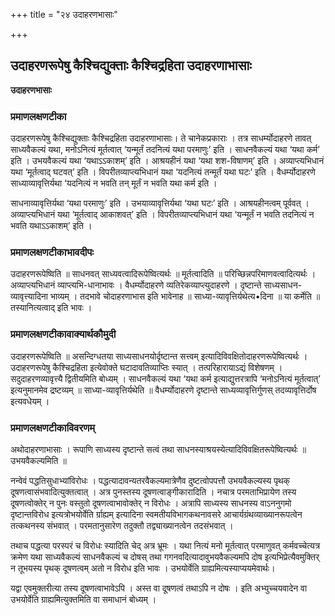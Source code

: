 +++
title = "२४ उदाहरणभासाः"

+++


## उदाहरणरूपेषु कैश्चिद्युक्ताः कैश्चिद्रहिता उदाहरणाभासाः

**उदाहरणभासाः**

### **प्रमाणलक्षणटीका**

उदाहरणरूपेषु कैश्चिद्युक्ताः कैश्चिद्रहिता उदाहरणाभासाः। ते चानेकप्रकाराः । तत्र साधर्म्योदाहरणे तावत् साध्यवैकल्यं यथा, मनोऽनित्यं मूर्तत्वात् ‘यन्मूर्तं तदनित्यं यथा परमाणुः’ इति । साधनवैकल्यं यथा ‘यथा कर्म’ इति । उभयवैकल्यं यथा ‘यथाऽऽकाशम्’ इति । आश्रयहीनं यथा ‘यथा शश-विषाणम्’ इति । अव्याप्त्यभिधानं यथा ‘मूर्तत्वाद् घटवत्’ इति । विपरीतव्याप्त्यभिधानं यथा ‘यदनित्यं तन्मूर्तं यथा घटः’ इति । वैधर्म्योदाहरणे साध्याव्यावृत्तिर्यथा ‘यदनित्यं न भवति तन् मूर्तं न भवति यथा कर्म इति ।

साधनाव्यावृत्तिर्यथा ‘यथा परमाणुः’ इति । उभयाव्यावृत्तिर्यथा ‘यथा घटः’ इति । आश्रयहीनत्वम् पूर्ववत् । अव्याप्त्यभिधानं यथा ‘मूर्तत्वाद् आकाशवत्’ इति । विपरीतव्याप्त्यभिधानं यथा ‘यन्मूर्तं न भवति तदनित्यं न भवति यथाऽऽकाशम्’ इति ।

### **प्रमाणलक्षणटीकाभावदीपः**

उदाहरणरूपेष्विति ॥ साधनवत् साध्यवत्वादिरूपेष्वित्यर्थः ॥ मूर्तत्वादिति ॥ परिच्छिन्नपरिमाणवत्वादित्यर्थः । अव्याप्त्यभिधानं व्याप्त्यभि-धानाभावः । वैधर्म्योदाहरणे व्यतिरेकव्याप्त्युदाहरणे । दृष्टान्ते साध्यसाधन-व्यावृत्त्यादिना भाव्यम् । तदभावे चोदाहरणाभास इति भावेनाह ॥ साध्या-व्यावृत्तिर्यथेत्य•दिना ॥ या कर्मेति ॥ तस्यानित्यत्वाद् इति भावः ।

### **प्रमाणलक्षणटीकावाक्यार्थकौमुदी**

उदाहरणरूपेष्विति ॥ असन्दिग्धतया साध्यसाधनयोर्दृष्टान्त सत्त्वम् इत्यादिविवक्षितोदाहरणरूपेष्वित्यर्थः । उदाहरणरूपेषु कैश्चिद्रहिता इत्येवोक्ते घटादावतिव्याप्तिः स्यात् । तत्परिहारायाऽद्यं विशेषणम् । सदुदाहरणव्यावृत्त्यै द्वितीयमिति बोध्यम् । साधनवैकल्यं यथा ‘यथा कर्म इत्याद्युत्तरत्रापि ‘मनोऽनित्यं मूर्तत्वात्’ इत्यनुमानमेव द्रष्टव्यम् ॥ साध्या-व्यावृत्तिर्यथेति ॥ वैधर्म्योदाहरणे दृष्टान्ते साध्यव्यावृत्तिर्गुणस् तदव्यावृत्तिर्दोष इत्यवधेयम् ।

### **प्रमाणलक्षणटीकाविवरणम्**

अथोदाहरणाभासाः । रूपाणि साध्यस्य दृष्टान्ते सत्वं तथा साधनस्याश्रयस्येत्यादिविवक्षितरूपेष्वित्यर्थः ॥ उभयवैकल्यमिति ॥

नन्वेवं पद्धतिसुधाभ्यांविरोधः । पद्धत्यादावन्यतरवैकल्यमात्रेणैव दुष्टत्वोपपत्तौ उभयवैकल्यस्य पृथक् दूषणत्वासंभवादित्युक्तत्वात् । अत्र पुनस्तस्य दूषणत्वाङ्गीकारादिति । नचात्र परमताभिप्रायेण तस्य दूषणत्वोक्तेर् न पुनः वस्तुतो दूषणत्वाभावोक्तेर् न विरोधः । अत्रापि साध्यस्य साधनस्य वाऽननुगमो दृष्टान्तविरोध इत्यत्रोभयोर्वेति र्ग्राह्यम् इत्यादिना स्वमतीयविभागकथनावसरे आचार्यग्रंथव्याख्यानरूपत्वेन तत्कथनस्य संभवात् । परमतानुसारेण तदुक्तौ तद्व्याख्यानत्वेन तदसंभवात् ।

तथाच पद्धत्या परस्परं च विरोधः स्यादिति चेद् अत्र भ्रूमः । यथा नित्यं मनो मूर्तत्वात् परमाणुवत् कर्मवच्चेत्यत्र क्रमेण यथा साध्यवैकल्यं साधनवैकल्यं च दोषस् तथा गगनवदित्यादावुभयवैकल्यमपि दोष इत्यभिप्रेत्यैवमुक्तिर् न तूभयस्य पृथक् दूषणत्वम् अतो न विरोध इति भावः । उभयोर्वेति ग्राह्यमित्यस्याप्ययमेवार्थः।

यद्वा एवमुक्तरीत्या तस्य दूषणत्वाभावेऽपि । अस्त वा दूषणत्वं तथाऽपि न दोषः । इति अभ्युच्चयवादेन वा उभयोर्वेति ग्राह्यमित्युक्तमिति वा समाधानं बोध्यम् ।

